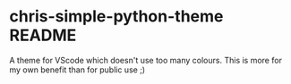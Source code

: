 # chris-simple-python-theme README

A theme for VScode which doesn't use too many colours. This is more for my own benefit than for public use ;)
